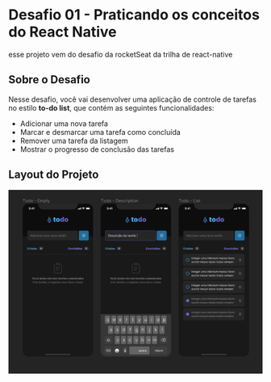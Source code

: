 # Desafio 01 - Praticando os conceitos do React Native

esse projeto vem do desafio da rocketSeat da trilha de react-native

## Sobre o Desafio
Nesse desafio, você vai desenvolver uma aplicação de controle de tarefas no estilo **to-do list**, que contém as seguintes funcionalidades:

- Adicionar uma nova tarefa
- Marcar e desmarcar uma tarefa como concluída
- Remover uma tarefa da listagem
- Mostrar o progresso de conclusão das tarefas

## Layout do Projeto
  ![layout do projeto](assets/imagem_2023-10-16_183001019.png)
